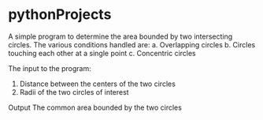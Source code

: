 # pythonProjects
A simple program to determine the area bounded by two intersecting circles. The various conditions handled are:
a. Overlapping circles
b. Circles touching each other at a single point
c. Concentric circles

The input to the program:
1. Distance between the centers of the two circles
2. Radii of the two circles of interest

Output
The common area bounded by the two circles

